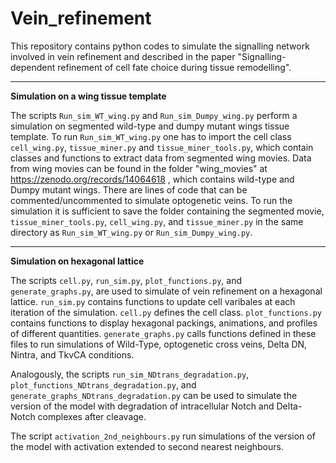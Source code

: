 # Vein_refinement
This repository contains python codes to simulate the signalling network involved in vein refinement and described in the paper "Signalling-dependent refinement of cell fate choice during tissue remodelling".
***
**Simulation on a wing tissue template**

The scripts  ```Run_sim_WT_wing.py``` and ```Run_sim_Dumpy_wing.py``` perform a simulation on segmented wild-type and dumpy mutant wings tissue template. To run ```Run_sim_WT_wing.py``` one has to import the cell class ```cell_wing.py```, ```tissue_miner.py``` and ```tissue_miner_tools.py```, which contain classes and functions to extract data from segmented wing movies. Data from wing movies can be found in the folder "wing_movies" at https://zenodo.org/records/14064618 , which contains wild-type and Dumpy mutant wings. There are lines of code that can be commented/uncommented to simulate optogenetic veins. To run the simulation it is sufficient to save the folder containing the segmented movie, ```tissue_miner_tools.py```, ```cell_wing.py```, and ```tissue_miner.py``` in the same directory as ```Run_sim_WT_wing.py``` or ```Run_sim_Dumpy_wing.py```.
***
**Simulation on hexagonal lattice**

The scripts ```cell.py```,  ```run_sim.py```,  ```plot_functions.py```, and ```generate_graphs.py```, are used to simulate of vein refinement on a hexagonal lattice.  ```run_sim.py``` contains functions to update cell varibales at each iteration of the simulation. ```cell.py``` defines the cell class. ```plot_functions.py``` contains functions to display hexagonal packings, animations, and profiles of different quantities. ```generate_graphs.py``` calls functions defined in these files to run simulations of Wild-Type, optogenetic cross veins, Delta DN, Nintra, and TkvCA conditions.

Analogously, the scripts ```run_sim_NDtrans_degradation.py```,  ```plot_functions_NDtrans_degradation.py```, and ```generate_graphs_NDtrans_degradation.py``` can be used to simulate the version of the model with degradation of intracellular Notch and Delta-Notch complexes after cleavage.

The script ```activation_2nd_neighbours.py``` run simulations of the version of the model with activation extended to second nearest neighbours.

